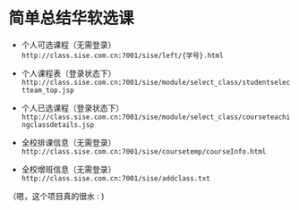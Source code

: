 简单总结华软选课
===========


* 个人可选课程（无需登录）  
`http://class.sise.com.cn:7001/sise/left/{学号}.html`


* 个人课程表（登录状态下）  
`http://class.sise.com.cn:7001/sise/module/select_class/studentselectteam_top.jsp`


* 个人已选课程（登录状态下）  
`http://class.sise.com.cn:7001/sise/module/select_class/courseteachingclassdetails.jsp`


* 全校排课信息（无需登录）  
`http://class.sise.com.cn:7001/sise/coursetemp/courseInfo.html`


* 全校增班信息（无需登录）  
`http://class.sise.com.cn:7001/sise/addclass.txt`


（嗯，这个项目真的很水 : )
